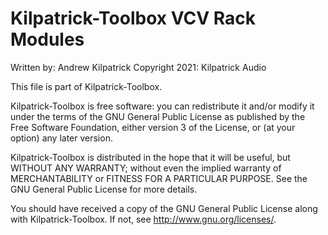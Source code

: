 # Kilpatrick-Toolbox VCV Rack Modules

Written by: Andrew Kilpatrick
Copyright 2021: Kilpatrick Audio

This file is part of Kilpatrick-Toolbox.

Kilpatrick-Toolbox is free software: you can redistribute it and/or modify
it under the terms of the GNU General Public License as published by
the Free Software Foundation, either version 3 of the License, or
(at your option) any later version.

Kilpatrick-Toolbox is distributed in the hope that it will be useful,
but WITHOUT ANY WARRANTY; without even the implied warranty of
MERCHANTABILITY or FITNESS FOR A PARTICULAR PURPOSE.  See the
GNU General Public License for more details.

You should have received a copy of the GNU General Public License
along with Kilpatrick-Toolbox.  If not, see <http://www.gnu.org/licenses/>.
